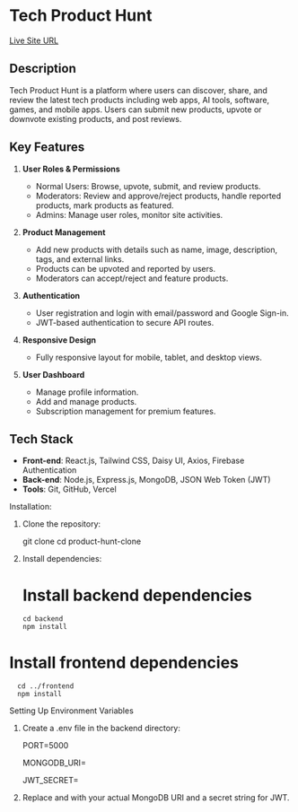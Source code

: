 # Tech Product Hunt

[Live Site URL](https://assignment-12-d1822.web.app/)

## Description

Tech Product Hunt is a platform where users can discover, share, and review the latest tech products including web apps, AI tools, software, games, and mobile apps. Users can submit new products, upvote or downvote existing products, and post reviews.

## Key Features

1. **User Roles & Permissions**
   - Normal Users: Browse, upvote, submit, and review products.
   - Moderators: Review and approve/reject products, handle reported products, mark products as featured.
   - Admins: Manage user roles, monitor site activities.

2. **Product Management**
   - Add new products with details such as name, image, description, tags, and external links.
   - Products can be upvoted and reported by users.
   - Moderators can accept/reject and feature products.

3. **Authentication**
   - User registration and login with email/password and Google Sign-in.
   - JWT-based authentication to secure API routes.

4. **Responsive Design**
   - Fully responsive layout for mobile, tablet, and desktop views.

5. **User Dashboard**
   - Manage profile information.
   - Add and manage products.
   - Subscription management for premium features.

## Tech Stack

- **Front-end**: React.js, Tailwind CSS, Daisy UI, Axios, Firebase Authentication
- **Back-end**: Node.js, Express.js, MongoDB,  JSON Web Token (JWT)
- **Tools**: Git, GitHub, Vercel

Installation:

1. Clone the repository:

   git clone <repository-url>
   cd product-hunt-clone

2. Install dependencies:

    # Install backend dependencies
   
       cd backend
       npm install

# Install frontend dependencies

      cd ../frontend
      npm install

  Setting Up Environment Variables
  
1. Create a .env file in the backend directory:

     PORT=5000
   
    MONGODB_URI=<your-mongodb-uri>
    
    JWT_SECRET=<your-jwt-secret>

3.   Replace <your-mongodb-uri> and <your-jwt-secret> with your actual MongoDB URI and a secret string for JWT.   
   

   
